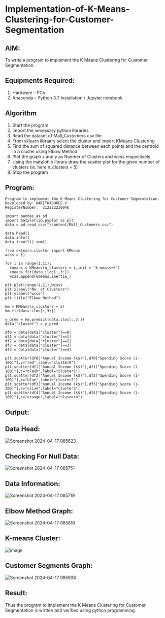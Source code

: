 # Implementation-of-K-Means-Clustering-for-Customer-Segmentation

## AIM:
To write a program to implement the K Means Clustering for Customer Segmentation.

## Equipments Required:
1. Hardware – PCs
2. Anaconda – Python 3.7 Installation / Jupyter notebook

## Algorithm

1. Start the program
2. Import the necessary python libraries
3. Read the dataset of Mall_Customers csv file
4. From sklearn libraary select the cluster and import KMeans Clustering
5. Find the sum of squared distance between each points and the centroid in a cluster using Elbow Method
6. Plot the graph x and y as Number of Clusters and wcss respectively
7. Using the matplotlib library draw the scatter plot for the given number of clusters (ie. here n_clusters = 5)
8. Stop the program

## Program:
```
Program to implement the K Means Clustering for Customer Segmentation.
Developed by: HARITHASHREE.V
RegisterNumber:  212222230046
```
```
import pandas as pd
import matplotlib.pyplot as plt
data = pd.read_csv("/content/Mall_Customers.csv")

data.head()
data.info()
data.isnull().sum()

from sklearn.cluster import KMeans
wcss = []

for i in range(1,11):
  kmeans = KMeans(n_clusters = i,init = "k-means++")
  kmeans.fit(data.iloc[:,3:])
  wcss.append(kmeans.inertia_)

plt.plot(range(1,11),wcss)
plt.xlabel("No. of Clusters")
plt.ylabel("wcss")
plt.title("Elbow Method")

km = KMeans(n_clusters = 5)
km.fit(data.iloc[:,3:])

y_pred = km.predict(data.iloc[:,3:])
data["cluster"] = y_pred

df0 = data[data["cluster"]==0]
df1 = data[data["cluster"]==1]
df2 = data[data["cluster"]==2]
df3 = data[data["cluster"]==3]
df4 = data[data["cluster"]==4]

plt.scatter(df0["Annual Income (k$)"],df0["Spending Score (1-100)"],c="red",label="cluster0")
plt.scatter(df1["Annual Income (k$)"],df1["Spending Score (1-100)"],c="black",label="cluster1")
plt.scatter(df2["Annual Income (k$)"],df2["Spending Score (1-100)"],c="blue",label="cluster2")
plt.scatter(df3["Annual Income (k$)"],df3["Spending Score (1-100)"],c="olive",label="cluster3")
plt.scatter(df4["Annual Income (k$)"],df4["Spending Score (1-100)"],c="orange",label="cluster4")
```

## Output:

## Data Head:
![Screenshot 2024-04-17 085623](https://github.com/haritha-venkat/Implementation-of-K-Means-Clustering-for-Customer-Segmentation/assets/121285701/7f562d82-6439-40f7-9e80-fefd3522302b)

## Checking For Null Data:
![Screenshot 2024-04-17 085751](https://github.com/haritha-venkat/Implementation-of-K-Means-Clustering-for-Customer-Segmentation/assets/121285701/768c509e-c4ff-4616-be74-fd1ad2c02f6c)

## Data Information:
![Screenshot 2024-04-17 085719](https://github.com/haritha-venkat/Implementation-of-K-Means-Clustering-for-Customer-Segmentation/assets/121285701/48b33d47-c8d3-4447-80a1-0e1c9e1926c1)

## Elbow Method Graph:
![Screenshot 2024-04-17 085816](https://github.com/haritha-venkat/Implementation-of-K-Means-Clustering-for-Customer-Segmentation/assets/121285701/0b80ecd8-7f12-4f83-9621-6f8cd524b763)

## K-means Cluster:
![image](https://github.com/haritha-venkat/Implementation-of-K-Means-Clustering-for-Customer-Segmentation/assets/121285701/f27249cb-ddca-45ed-b255-76893082acce)

## Customer Segments Graph:
![Screenshot 2024-04-17 085908](https://github.com/haritha-venkat/Implementation-of-K-Means-Clustering-for-Customer-Segmentation/assets/121285701/c207d316-90c4-4700-b9a3-64cd5c136eb8)

## Result:
Thus the program to implement the K Means Clustering for Customer Segmentation is written and verified using python programming.
